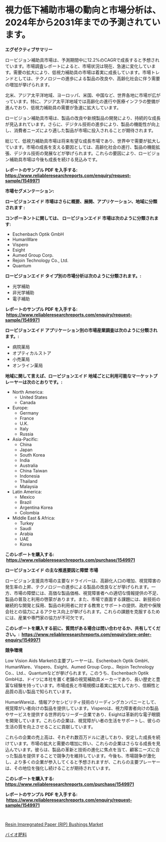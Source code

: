 <p><h1>視力低下補助市場の動向と市場分析は、2024年から2031年までの予測されています。</h1></p><p><strong>エグゼクティブサマリー</strong></p>
<p><p>ロービジョン補助具市場は、予測期間中に12.2%のCAGRで成長すると予想されています。市場調査レポートによると、市場状況は現在、急速に変化しています。需要の拡大により、低視力補助具の市場は着実に成長しています。市場トレンドとしては、テクノロジーの進歩による製品の改良や、高齢化社会に伴う需要の増加が挙げられます。</p><p>北米、アジア太平洋地域、ヨーロッパ、米国、中国など、世界各地に市場が広がっています。特に、アジア太平洋地域では高齢化の進行や医療インフラの整備が進んでおり、低視力補助具の需要が急速に拡大しています。</p><p>ロービジョン補助具市場は、製品の改良や新規製品の開発により、持続的な成長が見込まれています。さらに、デジタル技術の進歩により、製品の機能性が向上し、消費者ニーズにより適した製品が市場に投入されることが期待されます。</p><p>総じて、低視力補助具市場は将来有望な成長市場であり、世界中で需要が拡大しています。市場の成長を支える要因としては、高齢化社会の進行、製品の機能拡張、デジタル技術の発展などが挙げられます。これらの要因により、ロービジョン補助具市場は今後も成長を続ける見込みです。</p></p>
<p><strong>レポートのサンプル PDF を入手する: <a href="https://www.reliableresearchreports.com/enquiry/request-sample/1549971">https://www.reliableresearchreports.com/enquiry/request-sample/1549971</a></strong></p>
<p><strong>市場セグメンテーション:</strong></p>
<p><strong> ロービジョンエイド 市場はさらに概要、展開、アプリケーション、地域に分類されます :</strong></p>
<p><strong>コンポーネントに関しては、 ロービジョンエイド 市場は次のように分類されます: &nbsp;</strong></p>
<p><ul><li>Eschenbach Optik GmbH</li><li>HumanWare</li><li>Vispero</li><li>Esight</li><li>Aumed Group Corp.</li><li>Rejoin Technology Co., Ltd.</li><li>Quantum</li></ul></p>
<p><strong> ロービジョンエイド タイプ別の市場分析は次のように分類されます。:</strong></p>
<p><ul><li>光学補助</li><li>非光学補助</li><li>電子補助</li></ul></p>
<p><strong>レポートのサンプル PDF を入手する: &nbsp;<a href="https://www.reliableresearchreports.com/enquiry/request-sample/1549971">https://www.reliableresearchreports.com/enquiry/request-sample/1549971</a></strong></p>
<p><strong> ロービジョンエイド アプリケーション別の市場産業調査は次のように分類されます。:</strong></p>
<p><ul><li>病院薬局</li><li>オプティカルストア</li><li>小売薬局</li><li>オンライン薬局</li></ul></p>
<p><strong>地域に関して言えば、ロービジョンエイド 地域ごとに利用可能なマーケットプレーヤーは次のとおりです。:</strong></p>
<p><ul>
    <li>
        North America:
        <ul>
            <li>United States</li>
            <li>Canada</li>
        </ul>
    </li>
    <li>
        Europe:
        <ul>
            <li>Germany</li>
            <li>France</li>
            <li>U.K.</li>
            <li>Italy</li>
            <li>Russia</li>
        </ul>
    </li>
    <li>
        Asia-Pacific:
        <ul>
            <li>China</li>
            <li>Japan</li>
            <li>South Korea</li>
            <li>India</li>
            <li>Australia</li>
            <li>China Taiwan</li>
            <li>Indonesia</li>
            <li>Thailand</li>
            <li>Malaysia</li>
        </ul>
    </li>
    <li>
        Latin America:
        <ul>
            <li>Mexico</li>
            <li>Brazil</li>
            <li>Argentina Korea</li>
            <li>Colombia</li>
        </ul>
    </li>
    <li>
        Middle East & Africa:
        <ul>
            <li>Turkey</li>
            <li>Saudi</li>
            <li>Arabia</li>
            <li>UAE</li>
            <li>Korea</li>
        </ul>
    </li>
    </ul></p>
<p><strong>このレポートを購入する: &nbsp;<a href="https://www.reliableresearchreports.com/purchase/1549971">https://www.reliableresearchreports.com/purchase/1549971</a></strong></p>
<p><strong>ロービジョンエイド の主な推進要因と障壁 市場</strong></p>
<p><p>ロービジョン支援具市場の主要なドライバーは、高齢化人口の増加、視覚障害の発生率の上昇、テクノロジーの進歩による製品の改良などが挙げられます。一方、市場の障壁には、高価な製品価格、視覚障害者への適切な情報提供の不足、製品の普及と利用の啓蒙があります。また、市場で直面する課題には、新技術の継続的な開発と採用、製品の利用者に対する教育とサポートの提供、政府や保険会社との協力によるアクセス向上が挙げられます。これらの課題を克服するためには、産業や専門家の協力が不可欠です。</p></p>
<p><strong>このレポートを購入する前に、質問がある場合は問い合わせるか、共有してください。:&nbsp; <a href="https://www.reliableresearchreports.com/enquiry/pre-order-enquiry/1549971">https://www.reliableresearchreports.com/enquiry/pre-order-enquiry/1549971</a></strong></p>
<p><strong>競争環境</strong></p>
<p><p>Low Vision Aids Marketの主要プレーヤーは、Eschenbach Optik GmbH、HumanWare、Vispero、Esight、Aumed Group Corp.、Rejoin Technology Co.、Ltd.、Quantumなどが挙げられます。このうち、Eschenbach Optik GmbHは、ドイツに本社を置く老舗の視覚補助具メーカーであり、長い歴史と豊富な経験を持っています。市場成長と市場規模は着実に拡大しており、信頼性と品質の高い製品で知られています。</p><p>HumanWareは、情報アクセシビリティ技術のリーディングカンパニーとして、視覚障がい者向けの製品を提供しています。Visperoは、視力障害者向けの製品やサービスを提供する世界的なリーダー企業であり、Esightは革新的な電子眼鏡を開発しています。これらの企業は、視覚障がい者の生活をサポートし、彼らの生活の質を向上させることに貢献しています。</p><p>これらの企業の売上高は、それぞれ数百万ドルに達しており、安定した成長を続けています。市場の拡大と需要の増加に伴い、これらの企業はさらなる成長を見込んでいます。彼らは、製品の革新と技術の進化に焦点を当て、顧客ニーズに合った製品を提供することで競争力を維持しています。今後も、市場競争が激化し、より多くの企業が参入してくると予想されますが、これらの主要プレーヤーは、その地位を強化し続けることが期待されています。</p></p>
<p><strong>このレポートを購入する: &nbsp; <a href="https://www.reliableresearchreports.com/purchase/1549971">https://www.reliableresearchreports.com/purchase/1549971</a></strong></p>
<p><strong>レポートのサンプル PDF を入手する: &nbsp;<a href="https://www.reliableresearchreports.com/enquiry/request-sample/1549971">https://www.reliableresearchreports.com/enquiry/request-sample/1549971</a></strong><strong></strong></p>
<p>&nbsp;</p>
<p><p><a href="https://github.com/AKSHATREPORTPRIME/Market-Research-Report-List-4/blob/main/resin-impregnated-paper-rip-bushings-market.md">Resin Impregnated Paper (RIP) Bushings Market</a></p><p><a href="https://medium.com/@lewis15david/%E3%83%90%E3%82%A4%E3%82%AA%E8%82%A5%E6%96%99%E5%B8%82%E5%A0%B4%E3%81%AE%E8%A6%8B%E9%80%9A%E3%81%97-%E5%B8%82%E5%A0%B4%E5%8B%95%E5%90%91-%E6%88%90%E9%95%B7-2024%E5%B9%B4%E3%81%8B%E3%82%892031%E5%B9%B4%E3%81%BE%E3%81%A7%E3%81%AE%E4%BA%88%E6%B8%AC-373a767422a0">バイオ肥料</a></p></p>